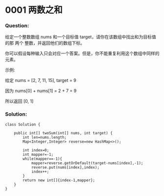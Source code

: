 # 0001 两数之和

### Question:

给定一个整数数组 nums 和一个目标值 target，请你在该数组中找出和为目标值的那 两个 整数，并返回他们的数组下标。

你可以假设每种输入只会对应一个答案。但是，你不能重复利用这个数组中同样的元素。

示例:

给定 nums = [2, 7, 11, 15], target = 9

因为 nums[0] + nums[1] = 2 + 7 = 9

所以返回 [0, 1]

### Solution:

```
class Solution {

    public int[] twoSum(int[] nums, int target) {
        int len=nums.length;
        Map<Integer,Integer> reverse=new HashMap<>();

        int index=0;
        int mapper=-1;
        while(mapper==-1){
            mapper=reverse.getOrDefault(target-nums[index],-1);
            reverse.put(nums[index],index);
            index++;
        }
        return new int[]{index-1,mapper};
    }
}
```


